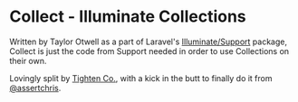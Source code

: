 # Collect - Illuminate Collections

Written by Taylor Otwell as a part of Laravel's [Illuminate/Support](https://github.com/illuminate/support) package, Collect is just the code from Support needed in order to use Collections on their own.

Lovingly split by [Tighten Co.](http://tighten.co/), with a kick in the butt to finally do it from [@assertchris](https://github.com/assertchris).

